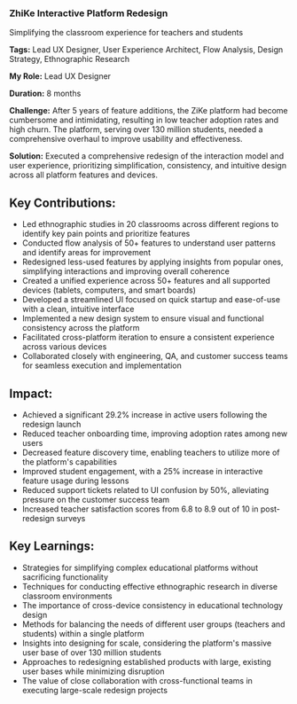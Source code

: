 ### ZhiKe Interactive Platform Redesign

Simplifying the classroom experience for teachers and students

**Tags:** Lead UX Designer, User Experience Architect, Flow Analysis, Design Strategy, Ethnographic Research

**My Role:** Lead UX Designer

**Duration:** 8 months

**Challenge:** After 5 years of feature additions, the ZiKe platform had become cumbersome and intimidating, resulting in low teacher adoption rates and high churn. The platform, serving over 130 million students, needed a comprehensive overhaul to improve usability and effectiveness.

**Solution:** Executed a comprehensive redesign of the interaction model and user experience, prioritizing simplification, consistency, and intuitive design across all platform features and devices.

## Key Contributions:

- Led ethnographic studies in 20 classrooms across different regions to identify key pain points and prioritize features
- Conducted flow analysis of 50+ features to understand user patterns and identify areas for improvement
- Redesigned less-used features by applying insights from popular ones, simplifying interactions and improving overall coherence
- Created a unified experience across 50+ features and all supported devices (tablets, computers, and smart boards)
- Developed a streamlined UI focused on quick startup and ease-of-use with a clean, intuitive interface
- Implemented a new design system to ensure visual and functional consistency across the platform
- Facilitated cross-platform iteration to ensure a consistent experience across various devices
- Collaborated closely with engineering, QA, and customer success teams for seamless execution and implementation

## Impact:

- Achieved a significant 29.2% increase in active users following the redesign launch
- Reduced teacher onboarding time, improving adoption rates among new users
- Decreased feature discovery time, enabling teachers to utilize more of the platform's capabilities
- Improved student engagement, with a 25% increase in interactive feature usage during lessons
- Reduced support tickets related to UI confusion by 50%, alleviating pressure on the customer success team
- Increased teacher satisfaction scores from 6.8 to 8.9 out of 10 in post-redesign surveys

## Key Learnings:

- Strategies for simplifying complex educational platforms without sacrificing functionality
- Techniques for conducting effective ethnographic research in diverse classroom environments
- The importance of cross-device consistency in educational technology design
- Methods for balancing the needs of different user groups (teachers and students) within a single platform
- Insights into designing for scale, considering the platform's massive user base of over 130 million students
- Approaches to redesigning established products with large, existing user bases while minimizing disruption
- The value of close collaboration with cross-functional teams in executing large-scale redesign projects
